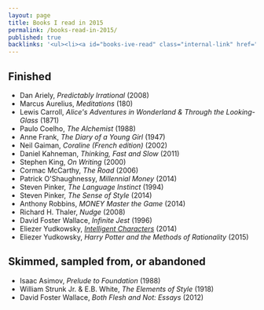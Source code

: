 ```yaml
---
layout: page
title: Books I read in 2015
permalink: /books-read-in-2015/
published: true
backlinks: '<ul><li><a id="books-ive-read" class="internal-link" href="/books-ive-read/">Books I&#39;ve read</a></li></ul>'
---
```




## Finished 
* Dan Ariely, _Predictably Irrational_ (2008) 
* Marcus Aurelius, _Meditations_ (180) 
* Lewis Carroll, _Alice's Adventures in Wonderland & Through the Looking-Glass_ (1871) 
* Paulo Coelho, _The Alchemist_ (1988) 
* Anne Frank, _The Diary of a Young Girl_ (1947) 
* Neil Gaiman, _Coraline (French edition)_ (2002) 
* Daniel Kahneman, _Thinking, Fast and Slow_ (2011) 
* Stephen King, _On Writing_ (2000) 
* Cormac McCarthy, _The Road_ (2006) 
* Patrick O'Shaughnessy, _Millennial Money_ (2014) 
* Steven Pinker, _The Language Instinct_ (1994) 
* Steven Pinker, _The Sense of Style_ (2014) 
* Anthony Robbins, _MONEY Master the Game_ (2014) 
* Richard H. Thaler, _Nudge_ (2008) 
* David Foster Wallace, _Infinite Jest_ (1996) 
* Eliezer Yudkowsky, _[Intelligent Characters](https://yudkowsky.tumblr.com/writing)_ (2014) 
* Eliezer Yudkowsky, _Harry Potter and the Methods of Rationality_ (2015) 


## Skimmed, sampled from, or abandoned 
* Isaac Asimov, _Prelude to Foundation_ (1988) 
* William Strunk Jr. & E.B. White, _The Elements of Style_ (1918) 
* David Foster Wallace, _Both Flesh and Not: Essays_ (2012) 
